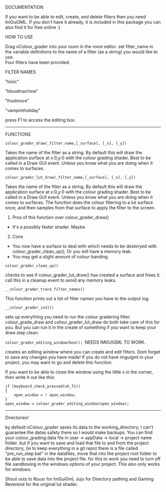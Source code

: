 DOCUMENTATION

 If you want to be able to edit, create, and delete filters then you need ImGuiGML. If you don't have it already, it is included in this package you can also find it for free online :)

 HOW TO USE

Drag oColour_grader into your room in the room editor.
 set filter_name in the variable definitions to the name of a filter (as a string) you would like to use.  
Four filters have been provided.

FILTER NAMES

"toxic"

"bloodmachine"

"frostmore"

"vampireholiday"


 press F1 to access the editing box.

*****

FUNCTIONS

```colour_grader_draw(_filter_name,[_surface], [_x], [_y]) ```

Takes the name of the filter as a string.
By default this will draw the application surface at x:0,y:0 with the colour grading shader.
Best to be called in a Draw GUI event. Unless you know what you are doing when it comes to surfaces.





```colour_grader_lut_draw(_filter_name,[_surface], [_x], [_y]) ```

Takes the name of the filter as a string.
By default this will draw the application surface at x:0,y:0 with the colour grading shader.
Best to be called in a Draw GUI event. Unless you know what you are doing when it comes to surfaces. 
The function does the colour filtering to a lut surface once, and then samples from that surface to apply the filter to the screen.
1. Pros of this function over colour_grader_draw()
- It's a possibly faster shader. Maybe.
2. Cons
- You now have a surface to deal with which needs to be destoryed with colour_grader_clean_up(); Or you will have a memory leak.
- You may get a slight amount of colour banding.




```colour_grader_clean_up()```

checks to see if colour_grader_lut_draw() has created a surface and frees it.
call this in a cleanup event to avoid any memory leaks.





```__colour_grader_trace_filter_names()```

This function prints out a list of filter names you have to the output log.





```__colour_grader_init()```

sets up everything you need to run the colour gradering filter. 
colour_grade_draw and colour_grader_lut_draw do both take care of this for you. 
But you can run it in the create of something if you want to keep your draw step clean.




```colour_grader_editing_window(bool); ```NEEDS IMGUIGML TO WORK.

creates an editing window where you can create and edit filters. 
Dont forget to save any changes you have made!
If you do not have imguigml in your project, you may want to go and delete this function.

If you want to be able to close the window using the little x in the corner, then write it out like this:
```
if (keyboard_check_pressed(vk_f1))
{
	open_window = ! open_window;
}
open_window = colour_grader_editing_window(open_window);
```

*****

 Directories!
 
 by default oColour_grader saves its data to the working_directory, I can't guarantee  the datas safety there so I would make backups. 
 You can find your colour_grading.data file in user -> appData -> local -> project name folder.
 but if you want to save and load that file to and from the project directory, (ie to keep everything in a git repo)
 there is a file called "pre_run_step.bat" in the datafiles, move that into the project root folder to be able to save data into the project file.
 for this to work you need to turn off file sandboxing in the windows options of your project.
This also only works for windows.

 Shout outs to Rousr for ImGuiGml, Juju for Directory pathing and Gaming Reverend for the original lut shader.  
